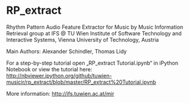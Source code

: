 # RP_extract

Rhythm Pattern Audio Feature Extractor for Music
by Music Information Retrieval group at IFS @ TU Wien
Institute of Software Technology and Interactive Systems, Vienna University of Technology, Austria

Main Authors: Alexander Schindler, Thomas Lidy

For a step-by-step tutorial open „RP_extract Tutorial.ipynb“ in iPython Notebook or view the tutorial here:
http://nbviewer.ipython.org/github/tuwien-musicir/rp_extract/blob/master/RP_extract%20Tutorial.ipynb

More information: http://ifs.tuwien.ac.at/mir
